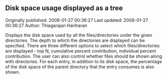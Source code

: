 ## Disk space usage displayed as a tree

Originally published: 2008-01-27 00:36:27
Last updated: 2008-01-27 00:36:27
Author: Thiagarajan Hariharan

Displays the disk space used by all the files/directories under the given directories. The depth to which the directories are displayed can be specified. There are three different options to select which files/directories are displayed - top N, cumulative percent contribution, individual percent contribution. The user can also control whether files should be shown along with directories. For each entry, in addition to its disk space, the percentage of the disk space of the parent directory that the entry consumes is also shown.